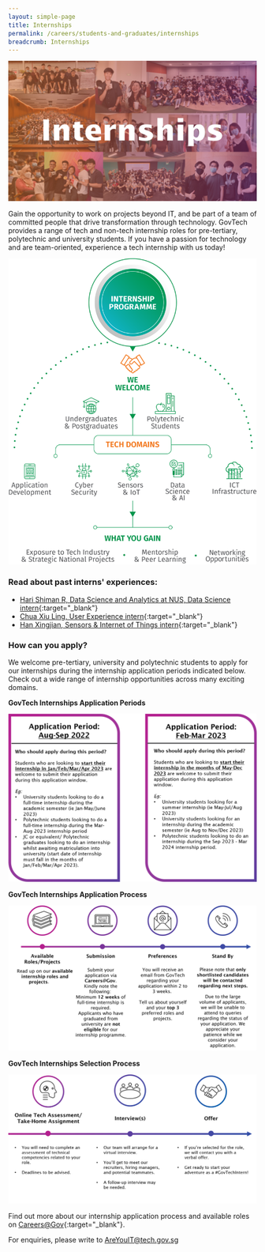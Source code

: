 ```yaml
---
layout: simple-page
title: Internships  
permalink: /careers/students-and-graduates/internships
breadcrumb: Internships 
---
```


![GovTech Internships](/images/careers/GovTech-Internships.png)

Gain the opportunity to work on projects beyond IT, and be part of a team of committed people that drive transformation through technology. GovTech provides a range of tech and non-tech internship roles for pre-tertiary, polytechnic and university students. If you have a passion for technology and are team-oriented, experience a tech internship with us today!

![GovTech Internships Overview](/images/careers/Internship_Infographic.png)


### Read about past interns' experiences:

* [Hari Shiman R, Data Science and Analytics at NUS, Data Science intern](https://medium.com/ytpo-govtech/internship-experience-at-dsaid-a16907042b28){:target="_blank"}
* [Chua Xiu Ling, User Experience intern](https://medium.com/ytpo-govtech/theres-so-much-to-designing-498774d58037){:target="_blank"}
* [Han Xingjian, Sensors & Internet of Things intern](https://medium.com/ytpo-govtech/internship-blog-7b021006e020){:target="_blank"}


### How can you apply?

We welcome pre-tertiary, university and polytechnic students to apply for our internships during the internship application periods indicated below. Check out a wide range of internship opportunities across many exciting domains.

**GovTech Internships Application Periods**

![GovTech Internships Application Periods](/images/careers/GovTech-Internship-Application-Periods.png)

**GovTech Internships Application Process**

![GovTech Internships Application Process](/images/careers/GovTech-Internship-Application-Process-2.png)

**GovTech Internships Selection Process**

![GovTech Internships Selection Process](/images/careers/GovTech-Internship-Selection-Process.png)


Find out more about our internship application process and available roles on [Careers@Gov](https://sggovterp.wd102.myworkdayjobs.com/en-US/PublicServiceCareers/job/Government-Technology-Agency/GovTech-2023-Internships_JR-10000015262?Agency=27bc56da9e6a01dcff9491800407da09){:target="_blank"}.

For enquiries, please write to <AreYouIT@tech.gov.sg>

